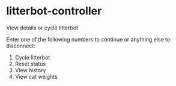 # litterbot-controller
View details or cycle litterbot

Enter one of the following numbers to continue or anything else to disconnect:
1) Cycle litterbot
2) Reset status
3) View history
4) View cat weights
